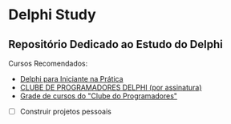 # Delphi Study
Repositório Dedicado ao Estudo do Delphi
---
Cursos Recomendados:
- [Delphi para Iniciante na Prática](https://thuliobittencourt.nutror.com/curso/d1c2fc682326)
- [CLUBE DE PROGRAMADORES DELPHI (por assinatura)](https://academiadocodigo.com.br/campanha/clube-de-programadores/)
- [Grade de cursos do "Clube do Programadores"](https://novoead.com.br/vitrine/1646830036462x504164153802255200)

- [ ] Construir projetos pessoais
